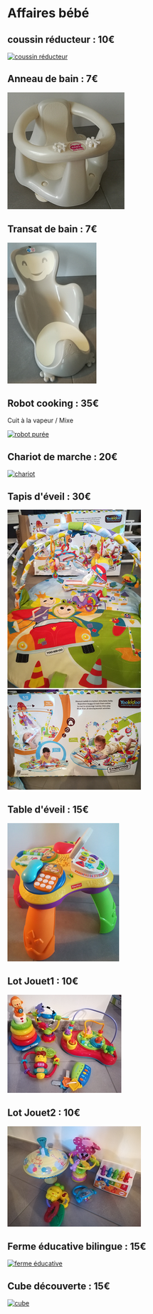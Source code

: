 # **Affaires bébé**

## **coussin réducteur** : 10€
[![coussin réducteur](https://github.com/AudePl/Affaire-b-b-/blob/main/images/r%C3%A9ducteur-small.png)][anneau de bain]


## **Anneau de bain** : 7€
[![anneau de bain](https://github.com/AudePl/Affaire-b-b-/blob/main/images/anneau%20bain-small.png)][anneau de bain]

## **Transat de bain** : 7€
[![transat de bain](https://github.com/AudePl/Affaire-b-b-/blob/main/images/transat%20bain-small.png)][transat de bain]

## **Robot cooking** : 35€
Cuit à la vapeur / Mixe

[![robot purée](https://github.com/AudePl/Affaire-b-b-/blob/main/images/robot%20pur%C3%A9e2-small.png)][robot puréé]

## **Chariot de marche** : 20€
[![chariot](https://github.com/AudePl/Affaire-b-b-/blob/main/images/d%C3%A9ambulateur-small.png)][chariot]

## **Tapis d'éveil** : 30€
[![tapis1](https://github.com/AudePl/Affaire-b-b-/blob/main/images/tapis%20eveil%201-small.png)][tapis1]
[![tapis2](https://github.com/AudePl/Affaire-b-b-/blob/main/images/tapis%20eveil%202-small.png)][tapis2]

## **Table d'éveil** : 15€
[![table](https://github.com/AudePl/Affaire-b-b-/blob/main/images/table%20eveil-small.png)][table]

## **Lot Jouet1** : 10€
[![lot jouet1](https://github.com/AudePl/Affaire-b-b-/blob/main/images/lot%20jouet%201-small.png)][lot jouet1]

## **Lot Jouet2** : 10€
[![lot jouet2](https://github.com/AudePl/Affaire-b-b-/blob/main/images/lot%20jouet%202-small.png)][lot jouet2]

## **Ferme éducative bilingue** : 15€
[![ferme éducative](https://github.com/AudePl/Affaire-b-b-/blob/main/images/jeu%20%C3%A9veil3-small.png)][ferme éducative]

## **Cube découverte** : 15€
[![cube](https://github.com/AudePl/Affaire-b-b-/blob/main/images/jeu%20%C3%A9veil4-small.png)][cube]

[coussin réducteur]:https://github.com/AudePl/Affaire-b-b-/blob/main/images/r%C3%A9ducteur.jpg
[anneau de bain]:https://github.com/AudePl/Affaire-b-b-/blob/main/images/anneau%20bain.png
[transat de bain]:https://github.com/AudePl/Affaire-b-b-/blob/main/images/transat%20bain.png
[robot puréé]:https://github.com/AudePl/Affaire-b-b-/blob/main/images/robot%20pur%C3%A9e2-small.png
[chariot]:https://github.com/AudePl/Affaire-b-b-/blob/main/images/d%C3%A9ambulateur-small.png
[tapis1]:https://github.com/AudePl/Affaire-b-b-/blob/main/images/tapis%20eveil%201-small.png
[tapis2]:https://github.com/AudePl/Affaire-b-b-/blob/main/images/tapis%20eveil%202-small.png
[table]:https://github.com/AudePl/Affaire-b-b-/blob/main/images/table%20eveil-small.png
[lot jouet1]:https://github.com/AudePl/Affaire-b-b-/blob/main/images/lot%20jouet%201-small.png
[lot jouet2]:https://github.com/AudePl/Affaire-b-b-/blob/main/images/lot%20jouet%202-small.png
[ferme éducative]:https://github.com/AudePl/Affaire-b-b-/blob/main/images/jeu%20%C3%A9veil3-small.png
[cube]:https://github.com/AudePl/Affaire-b-b-/blob/main/images/jeu%20%C3%A9veil4-small.png
